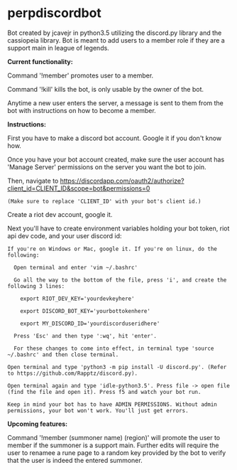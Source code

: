 # perpdiscordbot
Bot created by jcavejr in python3.5 utilizing the discord.py library and the cassiopeia library. Bot is meant to add users to a member role if they are a support main in league of legends.



<strong>Current functionality:</strong>

  Command '!member' promotes user to a member.
  
  Command '!kill' kills the bot, is only usable by the owner of the bot.
  
  Anytime a new user enters the server, a message is sent to them from the bot with instructions on how to become a member.
  
  
  
<strong>Instructions:</strong>

  First you have to make a discord bot account. Google it if you don't know how.
  
  Once you have your bot account created, make sure the user account has 'Manage Server' permissions on the server you want the bot to join.
  
  Then, navigate to https://discordapp.com/oauth2/authorize?client_id=CLIENT_ID&scope=bot&permissions=0
  
    (Make sure to replace 'CLIENT_ID' with your bot's client id.)
    
  Create a riot dev account, google it.
  
  Next you'll have to create environment variables holding your bot token, riot api dev code, and your user discord id:
  
    If you're on Windows or Mac, google it. If you're on linux, do the following:
    
      Open terminal and enter 'vim ~/.bashrc'
      
      Go all the way to the bottom of the file, press 'i', and create the following 3 lines:
      
        export RIOT_DEV_KEY='yourdevkeyhere'
        
        export DISCORD_BOT_KEY='yourbottokenhere'
        
        export MY_DISCORD_ID='yourdiscorduseridhere'
        
      Press 'Esc' and then type ':wq', hit 'enter'.
      
      For these changes to come into effect, in terminal type 'source ~/.bashrc' and then close terminal.
      
    Open terminal and type 'python3 -m pip install -U discord.py'. (Refer to https://github.com/Rapptz/discord.py).
    
    Open terminal again and type 'idle-python3.5'. Press file -> open file (find the file and open it). Press f5 and watch your bot run.
    
    Keep in mind your bot has to have ADMIN PERMISSIONS. Without admin permissions, your bot won't work. You'll just get errors.
    
    
    
<strong>Upcoming features:</strong>

  Command '!member (summoner name) (region)' will promote the user to member if the summoner is a support main. Further edits    will require the user to renamee a rune page to a random key provided by the bot to verify that the user is indeed the      entered summoner.

